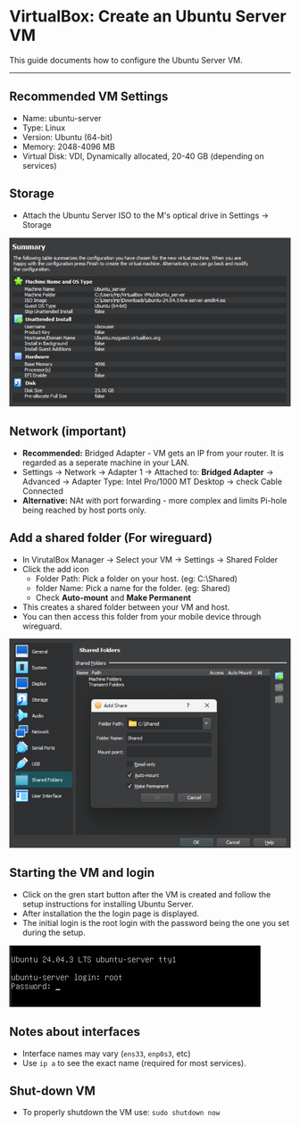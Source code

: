 # VirtualBox: Create an Ubuntu Server VM

This guide documents how to configure the Ubuntu Server VM.

---

## Recommended VM Settings
- Name: ubuntu-server
- Type: Linux
- Version: Ubuntu (64-bit)
- Memory: 2048-4096 MB
- Virtual Disk: VDI, Dynamically allocated, 20-40 GB (depending on services)

## Storage
- Attach the Ubuntu Server ISO to the M's optical drive in Settings -> Storage

![VirtualBox-VM-settings](https://raw.githubusercontent.com/Sharethefile/Ubuntu-virtualbox-lab/main/screenshots/vm-settings.png)

## Network (important)
- **Recommended:** Bridged Adapter - VM gets an IP from your router. It is regarded as a seperate machine in your LAN.
- Settings -> Network -> Adapter 1 -> Attached to: **Bridged Adapter** -> Advanced -> Adapter Type: Intel Pro/1000 MT Desktop -> check Cable Connected
- **Alternative:** NAt with port forwarding - more complex and limits Pi-hole being reached by host ports only.

## Add a shared folder (For wireguard)
- In VirutalBox Manager -> Select your VM -> Settings -> Shared Folder
- Click the add icon
    - Folder Path: Pick a folder on your host. (eg: C:\Shared)
    - folder Name: Pick a name for the folder. (eg: Shared)
    - Check **Auto-mount** and **Make Permanent**
- This creates a shared folder between your VM and host.
- You can then access this folder from your mobile device through wireguard.

![Shared-folder](https://raw.githubusercontent.com/Sharethefile/Ubuntu-virtualbox-lab/main/screenshots/shared-folder.png)

## Starting the VM and login
- Click on the gren start button after the VM is created and follow the setup instructions for installing Ubuntu Server.
- After installation the the login page is displayed.
- The initial login is the root login with the password being the one you set during the setup.

![Ubuntu-login](https://raw.githubusercontent.com/Sharethefile/Ubuntu-virtualbox-lab/main/screenshots/vm-login.png)

## Notes about interfaces
- Interface names may vary (`ens33`, `enp0s3`, etc)
- Use `ip a` to see the exact name (required for most services).

## Shut-down VM 
- To properly shutdown the VM use: `sudo shutdown now`
